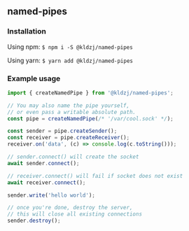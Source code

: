 ## named-pipes

### Installation

Using npm: `$ npm i -S @kldzj/named-pipes`

Using yarn: `$ yarn add @kldzj/named-pipes`

### Example usage

```typescript
import { createNamedPipe } from '@kldzj/named-pipes';

// You may also name the pipe yourself,
// or even pass a writable absolute path.
const pipe = createNamedPipe(/* '/var/cool.sock' */);

const sender = pipe.createSender();
const receiver = pipe.createReceiver();
receiver.on('data', (c) => console.log(c.toString()));

// sender.connect() will create the socket
await sender.connect();

// receiver.connect() will fail if socket does not exist
await receiver.connect();

sender.write('hello world');

// once you're done, destroy the server,
// this will close all existing connections
sender.destroy();
```